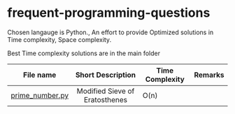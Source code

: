 # frequent-programming-questions
Chosen langauge is Python., An effort to provide Optimized solutions in Time complexity, Space complexity.

Best Time complexity solutions are in the main folder   

| File  name        | Short Description           | Time Complexity  | Remarks|
| ------------- |:-------------:| -----| -----|
| [prime_number.py](https://github.com/raghu-icecraft/frequent-programming-questions/blob/master/prime_number.py)      | Modified Sieve of Eratosthenes | O(n) ||
